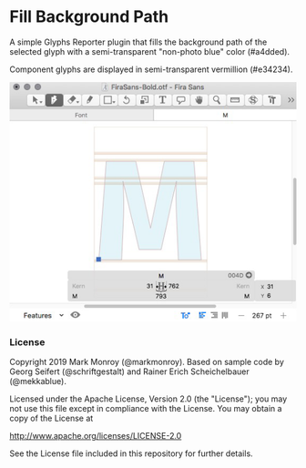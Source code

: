 # Fill Background Path

A simple Glyphs Reporter plugin that fills the background path of the selected glyph with a semi-transparent "non-photo blue" color (#a4dded).

Component glyphs are displayed in semi-transparent vermillion (#e34234).

![FillBackgroundPath](FillBackgroundPath.png)

### License

Copyright 2019 Mark Monroy (@markmonroy).
Based on sample code by Georg Seifert (@schriftgestalt) and Rainer Erich Scheichelbauer (@mekkablue).

Licensed under the Apache License, Version 2.0 (the "License");
you may not use this file except in compliance with the License.
You may obtain a copy of the License at

http://www.apache.org/licenses/LICENSE-2.0

See the License file included in this repository for further details.